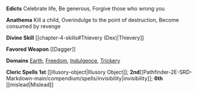 **Edicts** Celebrate life, Be generous, Forgive those who wrong you

**Anathema** Kill a child, Overindulge to the point of destruction, Become consumed by revenge

**Divine Skill** [[chapter-4-skills#Thievery (Dex)|Thievery]]

**Favored Weapon** [[Dagger]]

**Domains** [Earth](https://2e.aonprd.com/Domains.aspx?ID=10), [Freedom](https://2e.aonprd.com/Domains.aspx?ID=14), [Indulgence](https://2e.aonprd.com/Domains.aspx?ID=16), [Trickery](https://2e.aonprd.com/Domains.aspx?ID=31)

**Cleric Spells 1st** [[illusory-object|Illusory Object]]; **2nd**[[Pathfinder-2E-SRD-Markdown-main/compendium/spells/invisibility|invisibility]]; **6th** [[mislead|Mislead]]